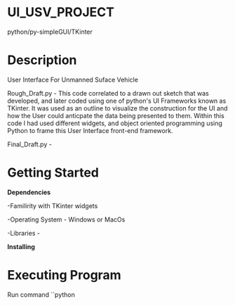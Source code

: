 # UI_USV_PROJECT
python/py-simpleGUI/TKinter

# Description
User Interface For Unmanned Suface Vehicle

Rough_Draft.py - This code correlated to a drawn out sketch that was developed, and later coded using one of python's UI Frameworks known as TKinter. It was used as an outline to visualize the construction for the UI and how the User could anticpate the data being presented to them. Within this code I had used different widgets, and object oriented programming using Python to frame this User Interface front-end framework. 

Final_Draft.py - 


# Getting Started

**Dependencies**

-Familirity with TKinter widgets

-Operating System - Windows or MacOs

-Libraries - 

**Installing**



# Executing Program

Run command
``python 
